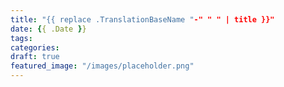 ```yaml
---
title: "{{ replace .TranslationBaseName "-" " " | title }}"
date: {{ .Date }}
tags:
categories:
draft: true
featured_image: "/images/placeholder.png"
---
```

